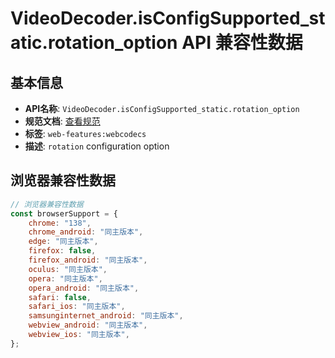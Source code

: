 # VideoDecoder.isConfigSupported_static.rotation_option API 兼容性数据

## 基本信息

- **API名称**: `VideoDecoder.isConfigSupported_static.rotation_option`
- **规范文档**: [查看规范](https://w3c.github.io/webcodecs/#dom-videodecoderconfig-rotation)
- **标签**: `web-features:webcodecs`
- **描述**: `rotation` configuration option

## 浏览器兼容性数据

```javascript
// 浏览器兼容性数据
const browserSupport = {
    chrome: "138",
    chrome_android: "同主版本",
    edge: "同主版本",
    firefox: false,
    firefox_android: "同主版本",
    oculus: "同主版本",
    opera: "同主版本",
    opera_android: "同主版本",
    safari: false,
    safari_ios: "同主版本",
    samsunginternet_android: "同主版本",
    webview_android: "同主版本",
    webview_ios: "同主版本",
};

```

